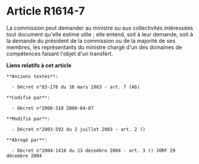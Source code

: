 # Article R1614-7

La commission peut demander au ministre ou aux collectivités intéressées tout document qu'elle estime utile ; elle entend,
soit à leur demande, soit à la demande du président de la commission ou de la majorité de ses membres, les représentants du
ministre chargé d'un des domaines de compétences faisant l'objet d'un transfert.

**Liens relatifs à cet article**

	**Anciens textes**:

	  - Décret n°83-178 du 10 mars 1983 - art. 7 (Ab)

	**Codifié par**:

	  - Décret n°2000-318 2000-04-07

	**Modifié par**:

	  - Décret n°2003-592 du 2 juillet 2003 - art. 2 ()

	**Abrogé par**:

	  - Décret n°2004-1416 du 23 décembre 2004 - art. 3 () JORF 29 décembre 2004
